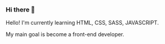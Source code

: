 ### Hi there 👋


Hello!
I'm currently learning HTML, CSS, SASS, JAVASCRIPT.

My main goal is become a front-end developer.

